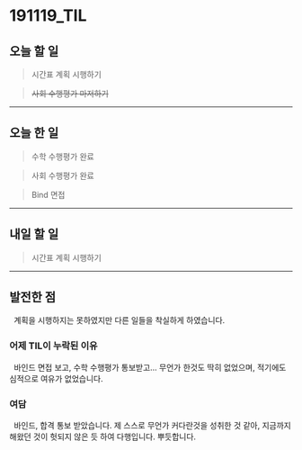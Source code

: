 # 191119_TIL

## 오늘 할 일

> 시간표 계획 시행하기

> ~~사회 수행평가 마저하기~~

***

## 오늘 한 일

> 수학 수행평가 완료

> 사회 수행평가 완료

> Bind 면접

***

## 내일 할 일

> 시간표 계획 시행하기

***

## 발전한 점

&nbsp; 계획을 시행하지는 못하였지만 다른 일들을 착실하게 하였습니다.

### 어제 TIL이 누락된 이유

&nbsp; 바인드 면접 보고, 수학 수행평가 통보받고... 무언가 한것도 딱히 없었으며, 적기에도 심적으로 여유가 없었습니다.

### 여담

&nbsp; 바인드, 합격 통보 받았습니다. 제 스스로 무언가 커다란것을 성취한 것 같아, 지금까지 해왔던 것이 헛되지 않은 듯 하여 다행입니다. 뿌듯합니다.